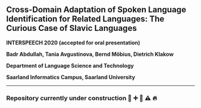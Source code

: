 ## Cross-Domain Adaptation of Spoken Language Identification for Related Languages: The Curious Case of Slavic Languages


**INTERSPEECH 2020 (accepted for oral presentation)**

**Badr Abdullah, Tania Avgustinova, Bernd Möbius, Dietrich Klakow**

**Department of Language Science and Technology**

**Saarland Informatics Campus, Saarland University**


---

### Repository currently under construction :construction: :heavy_plus_sign: :memo: :warning: :fire:
